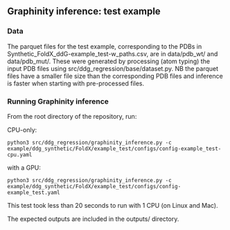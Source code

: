 ## Graphinity inference: test example

### Data
The parquet files for the test example, corresponding to the PDBs in Synthetic_FoldX_ddG-example_test-w_paths.csv, are in data/pdb_wt/ and data/pdb_mut/. These were generated by processing (atom typing) the input PDB files using src/ddg_regression/base/dataset.py. NB the parquet files have a smaller file size than the corresponding PDB files and inference is faster when starting with pre-processed files.

### Running Graphinity inference

From the root directory of the repository, run:

CPU-only:
```
python3 src/ddg_regression/graphinity_inference.py -c example/ddg_synthetic/FoldX/example_test/configs/config-example_test-cpu.yaml
```

with a GPU:
```
python3 src/ddg_regression/graphinity_inference.py -c example/ddg_synthetic/FoldX/example_test/configs/config-example_test.yaml
```

This test took less than 20 seconds to run with 1 CPU (on Linux and Mac).

The expected outputs are included in the outputs/ directory.
